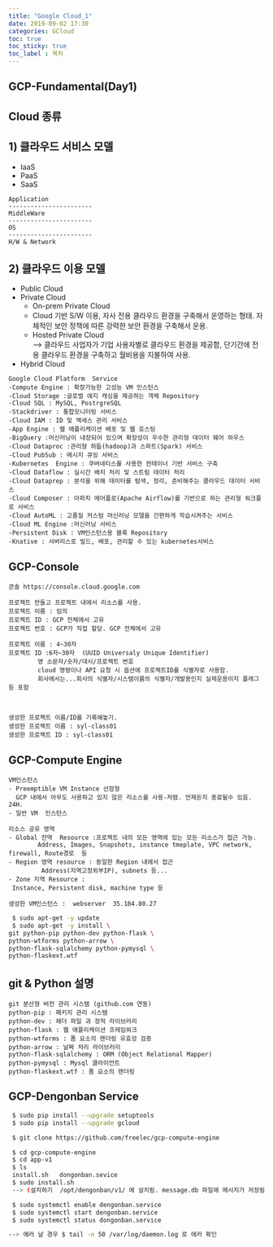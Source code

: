 ```yaml
---
title: "Google Cloud_1" 
date: 2019-09-02 17:30 
categories: GCloud
toc: true
toc_sticky: true
toc_label : 목차
---
```


## GCP-Fundamental(Day1)  


## Cloud 종류
## 1) 클라우드 서비스 모델
- IaaS 
- PaaS
- SaaS
```class
Application
-----------------------
MiddleWare
-----------------------
OS
-----------------------
H/W & Network 
```

## 2) 클라우드 이용 모델

- Public Cloud 
- Private Cloud 
  + On-prem Private Cloud
   - Cloud 기반 S/W 이용, 자사 전용 클라우드 환경을 구축해서 운영하는 형태. 자체적인 보안 정책에 따른 강력한 보안 환경을 구축해서 운용.
   - Hosted Private Cloud         
     --> 클라우드 사업자가 기업 사용자별로 클라우드 환경을 제공함, 단기간에 전용 클라우드 환경을 구축하고 월비용을 지불하여 사용.
- Hybrid Cloud 

```class
Google Cloud Platform  Service
-Compute Engine : 확장가능한 고성능 VM 인스턴스
-Cloud Storage :글로벌 에지 캐싱을 제공하는 객체 Repository
-Cloud SQL : MySQL, PostrgreSQL
-Stackdriver : 통합모니터링 서비스
-Cloud IAM : ID 및 액세스 관리 서비스
-App Engine : 웹 애플리케이션 배포 및 웹 호스팅
-BigQuery :머신러닝이 내장되어 있으며 확장성이 우수한 관리형 데이터 웨어 하우스
-Cloud Dataproc :관리형 하둡(hadoop)과 스파트(Spark) 서비스
-Cloud PubSub : 메시지 큐잉 서비스
-Kubernetes  Engine : 쿠버네티스를 사용한 컨테이너 기반 서비스 구축
-Cloud Dataflow : 실시간 배치 처리 및 스트림 데이터 처리
-Cloud Dataprep : 분석을 위해 데이터를 탐색, 정리, 준비해주는 클라우드 데이터 서비스
-Cloud Composer : 아파치 에어플로(Apache Airflow)를 기반으로 하는 관리형 워크플로 서비스
-Cloud AutoML : 고품질 커스텀 머신러닝 모델을 간편하게 학습시켜주는 서비스
-Cloud ML Engine :머신러닝 서비스
-Persistent Disk : VM인스턴스용 블록 Repository
-Knative : 서버리스로 빌드, 배포, 관리할 수 있는 kubernetes서비스
```

## GCP-Console
```class
콘솔 https://console.cloud.google.com

프로젝트 만들고 프로젝트 내에서 리소스를 사용.
프로젝트 이름 : 임의
프로젝트 ID : GCP 전체에서 고유
프로젝트 번호 : GCP가 직접 할당. GCP 전체에서 고유

프로젝트 이름 : 4~30자
프로젝트 ID :6자~30자  (UUID Universaly Unique Identifier)
        영 소문자/숫자/대시/프로젝트 번호
        cloud 명령이나 API 요청 시 옵션에 프로젝트ID를 식별자로 사용함.
        회사에서는...회사의 식별자/시스템이름의 식별자/개발용인지 실제운용이지 플래그 등 포함



생성한 프로젝트 이름/ID를 기록해놓기.
생성한 프로젝트 이름 : syl-class01
생성한 프로젝트 ID : syl-class01
```

## GCP-Compute Engine
```class
VM인스턴스
- Preemptible VM Instance 선점형
  GCP 내에서 아무도 사용하고 있지 않은 리소스를 사용-저렴. 언제든지 종료될수 있음. 24H.
- 일반 VM  인스턴스

리소스 공유 영역
- Global 전역  Resource :프로젝트 내의 모든 영역에 있는 모든 리소스가 접근 가능.
        Address, Images, Snapshots, instance tmeplate, VPC network, firewall, Route경로  등
- Region 영역 resource : 동일한 Region 내에서 접근
         Address(지역고정외부IP), subnets 등...
- Zone 지역 Resource : 
 Instance, Persistent disk, machine type 등

생성한 VM인스턴스 :  webserver  35.184.80.27
```

```bash
 $ sudo apt-get -y update
 $ sudo apt-get -y install \
git python-pip python-dev python-flask \
python-wtforms python-arrow \
python-flask-sqlalchemy python-pymysql \
python-flaskext.wtf
```
## git & Python 설명
```class
git 분산형 버전 관리 시스템 (github.com 연동)
python-pip : 패키지 관리 시스템
python-dev : 헤더 파일 과 정적 라이브러리
python-flask : 웹 애플리케이션 프레임워크
python-wtforms : 폼 요소의 랜더링 유효성 검증
python-arrow : 날짜 처리 라이브러리
python-flask-sqlalchemy : ORM (Object Relational Mapper)
python-pymysql : Mysql 클라이언트
python-flaskext.wtf : 폼 요소의 렌더링
```
 
## GCP-Dengonban Service
```bash
 $ sudo pip install --upgrade setuptools
 $ sudo pip install --upgrade gcloud

 $ git clone https://github.com/freelec/gcp-compute-engine

 $ cd gcp-compute-engine
 $ cd app-v1
 $ ls
 install.sh   dongonban.sevice
 $ sudo install.sh  
 --> (설치하기  /opt/dengonban/v1/ 에 설치됨. message.db 파일에 메시지가 저장됨)

 $ sudo systemctl enable dengonban.service
 $ sudo systemctl start dengonban.service
 $ sudo systemctl status dongonban.service

--> 에러 날 경우 $ tail -n 50 /var/log/daemon.log 로 에러 확인
```








